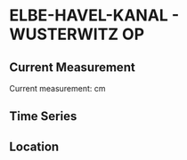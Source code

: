 # ELBE-HAVEL-KANAL - WUSTERWITZ OP

## Current Measurement

Current measurement: <Value topic="rivers/pegel-online/EHK/WUSTERWITZ-OP/measurementValue"/> cm

## Time Series

<TimeSeries topic="rivers/pegel-online/EHK/WUSTERWITZ-OP/measurementValue" period="week" />

## Location

<WorldMap>
  <Marker lat="52.39427216936532" lon="12.356118651827487" labelTopic="rivers/pegel-online/EHK/WUSTERWITZ-OP/measurementValue" />
</WorldMap>

